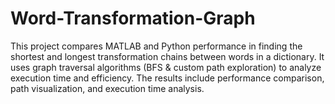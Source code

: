 # Word-Transformation-Graph
This project compares MATLAB and Python performance in finding the shortest and longest transformation chains between words in a dictionary. It uses graph traversal algorithms (BFS &amp; custom path exploration) to analyze execution time and efficiency. The results include performance comparison, path visualization, and execution time analysis. 
